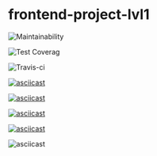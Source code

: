 # frontend-project-lvl1
![Maintainability](https://api.codeclimate.com/v1/badges/21c9af77c017fe142fea/maintainability)

![Test Coverag](https://api.codeclimate.com/v1/badges/21c9af77c017fe142fea/test_coverage)

![Travis-ci](https://travis-ci.org/KimSvetlana/frontend-project-lvl1.svg?branch=master)

[![asciicast](https://asciinema.org/a/W4An3KUVW5bpLl6lyg11NrJge.svg)](https://asciinema.org/a/W4An3KUVW5bpLl6lyg11NrJge)

[![asciicast](https://asciinema.org/a/63tJBGMb5nHnT9N7QHwUsIqB4.svg)](https://asciinema.org/a/63tJBGMb5nHnT9N7QHwUsIqB4)

[![asciicast](https://asciinema.org/a/i2Tya5Wq9PMCY2DMWsUjTir2L.svg)](https://asciinema.org/a/i2Tya5Wq9PMCY2DMWsUjTir2L)

[![asciicast](https://asciinema.org/a/sqrGLU3axxcAqsQ1bpAChGbNm.svg)](https://asciinema.org/a/sqrGLU3axxcAqsQ1bpAChGbNm)

![asciicast](https://asciinema.org/a/sfgxEjdP2zhB7Eq5Ev9LMITsQ.svg)
